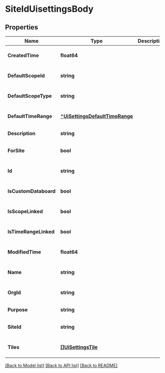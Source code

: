 # SiteIdUisettingsBody

## Properties
Name | Type | Description | Notes
------------ | ------------- | ------------- | -------------
**CreatedTime** | **float64** |  | [optional] [default to null]
**DefaultScopeId** | **string** |  | [optional] [default to null]
**DefaultScopeType** | **string** |  | [optional] [default to null]
**DefaultTimeRange** | [***UiSettingsDefaultTimeRange**](ui_settings_default_time_range.md) |  | [optional] [default to null]
**Description** | **string** |  | [default to null]
**ForSite** | **bool** |  | [optional] [default to null]
**Id** | **string** |  | [optional] [default to null]
**IsCustomDataboard** | **bool** |  | [optional] [default to null]
**IsScopeLinked** | **bool** |  | [optional] [default to null]
**IsTimeRangeLinked** | **bool** |  | [optional] [default to null]
**ModifiedTime** | **float64** |  | [optional] [default to null]
**Name** | **string** |  | [optional] [default to null]
**OrgId** | **string** |  | [optional] [default to null]
**Purpose** | **string** |  | [default to null]
**SiteId** | **string** |  | [optional] [default to null]
**Tiles** | [**[]UiSettingsTile**](ui_settings_tile.md) |  | [optional] [default to null]

[[Back to Model list]](../README.md#documentation-for-models) [[Back to API list]](../README.md#documentation-for-api-endpoints) [[Back to README]](../README.md)

